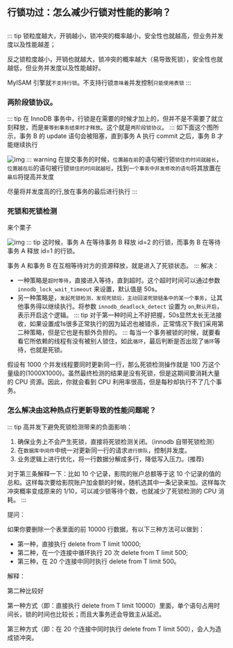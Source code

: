 ## 行锁功过：怎么减少行锁对性能的影响？

## 
::: tip
 锁粒度越大，开销越小，锁冲突的概率越小，安全性也就越高，但业务并发度以及性能越差；

 反之锁粒度越小，开销也就越大，锁冲突的概率越大（易导致死锁），安全性也就越低，但业务并发度以及性能越好。

 MyISAM 引擎就`不支持行锁`。不支持行锁`意味着`并发控制`只能使用表锁`
::: 


### 两阶段锁协议。
::: tip
 在 InnoDB 事务中，行锁是在需要的时候才加上的，但并不是不需要了就立刻释放，而是`要等到事务结束时才释放`。这个就是`两阶段锁协议`。
::: 
如下面这个图所示，事务 B 的 update 语句会被阻塞，直到事务 A 执行 commit 之后，事务 B 才能继续执行

![img](/mysql/base/51f501f718e420244b0a2ec2ce858710.jpg)
::: warning
 在提交事务的时候，`位置越在前`的语句被行锁`锁住的时间就越长`，`位置越在后`的语句被行锁`锁住的时间就越短`，找到`一个事务中并发修改的语句`将其放置在`最后`将提高并发度

 尽量将并发度高的行,放在事务的最后进行执行
::: 
### 死锁和死锁检测

来个栗子

![img](/mysql/base/4d0eeec7b136371b79248a0aed005a52.jpg)
::: tip
 这时候，事务 A 在等待事务 B 释放 id=2 的行锁，而事务 B 在等待事务 A 释放 id=1 的行锁。

 事务 A 和事务 B 在互相等待对方的资源释放，就是进入了死锁状态。
::: 
解决：

- 一种策略是`超时等待`，直接进入等待，直到超时。这个超时时间可以通过参数 `innodb_lock_wait_timeout` 来设置，默认值是 50s。
- 另一种策略是，`发起死锁检测，发现死锁后，主动回滚死锁链条中的某一个事务`，让其他事务得以继续执行。将参数 `innodb_deadlock_detect` 设置为 `on`,`默认开启`，表示开启这个逻辑。
::: tip
 对于第一种时间上不好把握，50s显然太长无法接收，如果设置成1s很多正常执行的因为延迟也被错杀，正常情况下我们采用第二种策略，但是它也是有额外负担的。
::: 
每当一个事务被锁的时候，就要看看它所依赖的线程有没有被别人锁住，如此`循环`，最后判断是否出现了`循环`等待，也就是死锁。

假设有 1000 个并发线程要同时更新同一行，那么死锁检测操作就是 100 万这个量级的(1000X1000)。虽然最终检测的结果是没有死锁，但是这期间要消耗大量的 CPU 资源。因此，你就会看到 CPU 利用率很高，但是每秒却执行不了几个事务。

### 怎么解决由这种热点行更新导致的性能问题呢？
::: tip
高并发下避免死锁检测带来的负面影响： 

1. 确保业务上不会产生死锁，直接将死锁检测关闭。（innodb 自带死锁检测） 
2. 在`数据库中间件`中统一对更新同一行的请求`进行排队`，控制并发度。 
3. 业务逻辑上进行优化，将一行数据分解成多行，降低写入压力。(推荐)

对于第三条解释一下：比如 10 个记录，影院的账户总额等于这 10 个记录的值的总和。这样每次要给影院账户加金额的时候，随机选其中一条记录来加。这样每次冲突概率变成原来的 1/10，可以减少锁等待个数，也就减少了死锁检测的 CPU 消耗。
::: 




提问：

如果你要删除一个表里面的前 10000 行数据，有以下三种方法可以做到：

- 第一种，直接执行 delete from T limit 10000;
- 第二种，在一个连接中循环执行 20 次 delete from T limit 500;
- 第三种，在 20 个连接中同时执行 delete from T limit 500。



解释：

第二种比较好

第一种方式（即：直接执行 delete from T limit 10000）里面，单个语句占用时间长，锁的时间也比较长；而且大事务还会导致主从延迟。

第三种方式（即：在 20 个连接中同时执行 delete from T limit 500），会人为造成锁冲突。

